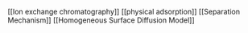 [[Ion exchange chromatography]]
[[physical adsorption]]
[[Separation Mechanism]]
[[Homogeneous Surface Diffusion Model]]
